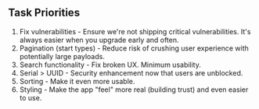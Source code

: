 ## Task Priorities

1. Fix vulnerabilities - Ensure we're not shipping critical vulnerabilities. It's always easier when you upgrade early and often.
2. Pagination (start types) - Reduce risk of crushing user experience with potentially large payloads.
3. Search functionality - Fix broken UX. Minimum usability.
4. Serial > UUID - Security enhancement now that users are unblocked.
5. Sorting - Make it even more usable.
6. Styling - Make the app "feel" more real (building trust) and even easier to use.
